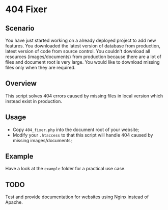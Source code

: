 # 404 Fixer

## Scenario
You have just started working on a already deployed project to add new features.
You downloaded the latest version of database from production, latest version of code from source control. You couldn't download all resources (images/documents) from production because there are a lot of files and document root is very large.
You would like to download missing files only when they are required.

## Overview
This script solves 404 errors caused by missing files in local version which instead exist in production.

## Usage
* Copy `404_fixer.php` into the document root of your website;
* Modify your `.htaccess` to that this script will handle 404 caused by missing images/documents;

## Example
Have a look at the `example` folder for a practical use case.

## TODO
Test and provide documentation for websites using Nginx instead of Apache.
